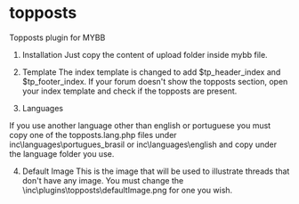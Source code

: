 topposts
========

Topposts plugin for MYBB

1) Installation
Just copy the content of upload folder inside mybb file.

2) Template
The index template is changed to add $tp_header_index and $tp_footer_index. If your forum doesn't show 
the topposts section, open your index template and check if the topposts are present.

3) Languages

If you use another language other than english or portuguese you must copy one of 
the topposts.lang.php files under inc\languages\portugues_brasil or 
inc\languages\english and copy under the language folder you use.

4) Default Image
This is the image that will be used to illustrate threads that don't have any image.
You must change the \inc\plugins\topposts\defaultImage.png for one you wish. 
